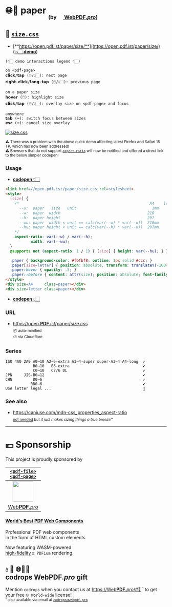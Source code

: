 # 🌐📄 paper <sub><sub><sub>(by [<img src="https://webpdf.pro/.svg" width="16"> Web**PDF**.*pro*](https://WebPDF.pro))</sub></sub></sub>

## 📏 [`size.css`](//open.pdf.ist/paper/size/)

* [**https://open.pdf.ist/paper/size/**](https://open.pdf.ist/paper/size/) ([👈🏻 **demo**](https://open.pdf.ist/paper/size/))

```
(👇🏻 demo interactions legend 👇🏻)

on <pdf-page>
𝗰𝗹𝗶𝗰𝗸/𝘁𝗮𝗽 (🖱️/👆🏻): next page
𝗿𝗶𝗴𝗵𝘁-𝗰𝗹𝗶𝗰𝗸/𝗹𝗼𝗻𝗴-𝘁𝗮𝗽 (🖱️/👆🏻): previous page

on a paper size
𝗵𝗼𝘃𝗲𝗿 (🖱️): highlight size
𝗰𝗹𝗶𝗰𝗸/𝘁𝗮𝗽 (🖱️/👆🏻): overlay size on <pdf-page> and focus

anywhere
𝘁𝗮𝗯 (⌨️): switch focus between sizes
𝗲𝘀𝗰 (⌨️): cancel size overlay
```

[![size.css](https://user-images.githubusercontent.com/27027/133064911-97187ace-5662-422a-a07e-79e15a7455b0.png)](//open.pdf.ist/paper/size/)

<sup>⚠️ There was a problem with the above quick demo affecting latest Firefox and Safari 15 TP, which has now been addressed!</sup><br>
<sup>⚠️ Browsers that do not support [`aspect-ratio`](https://caniuse.com/mdn-css_properties_aspect-ratio) will now be notified and offered a direct link to the below simpler codepen!</sup>


### Usage

* [**codepen** 👇🏻](//codepen.io/webpdf/pen/OJggOwa?editors=1000)

```HTML
<link href=//open.pdf.ist/paper/size.css rel=stylesheet>
<style>
  [size] {
    /*                                                         A4    letter
      --u:  paper   size   unit                                 1mm       1in
      --w:  paper  width                                      210         8.5
      --h:  paper height                                      297        11
      --wu: paper  width × unit == calc(var(--w) * var(--u))  210mm       8.5in
      --hu: paper height × unit == calc(var(--h) * var(--u))  297mm      11in
    */
    aspect-ratio: var(--w) / var(--h);
           width: var(--wu);
  }
  @supports not (aspect-ratio: 1 / 1) { [size] { height: var(--hu); } }  

  .paper { background-color: #fbfbf8; outline: 1px solid #ccc; }
  .paper[size=letter] { position: absolute; transform: translateY(-100%); }
  .paper:hover { opacity: .5; }
  .paper::before { content: attr(size); position: absolute; font-family: system-ui; }
</style>
<div size=A4     class=paper></div>
<div size=letter class=paper></div>
```

* [**codepen** 👆🏻](//codepen.io/webpdf/pen/OJggOwa?editors=1000)


### URL

* [https://<u>open</u>.**PDF**.*ist*/paper/size.css](https://open.pdf.ist/paper/size.css)<br><sub>📦 auto-minified<br>⛅ via Cloudflare</sub>


### Series

```
ISO 4A0 2A0 A0→10 A2→5-extra A3→4-super super-A3→4 A4-long  ✔️
            B0→10   B5-extra                                ✔️
            C0→10   C7/6 DL                                 ✔️
JPN     JIS-B0→12                                           ✔️
CHN         D0→6                                            ✔️
           RD0→6                                            ✔️
USA letter legal ...                                        🚧
```

### See also

* https://caniuse.com/mdn-css_properties_aspect-ratio<br><sub>[not needed](#usage) but *it just makes sizing things a true breeze*™</sub>


---

# 💴 Sponsorship

This project is proudly sponsored by

| [`<pdf-file>`<br>`<pdf-page>`](//WebPDF.pro) |
| :-: |
| [<img src="https://webpdf.pro/.svg" width="64">](//WebPDF.pro) |
| [Web**PDF**.*pro*](//WebPDF.pro) |

#### [World's Best PDF Web Components](https://WebPDF.pro)

Professional PDF web components<br>
in the form of HTML custom elements

Now featuring WASM-powered<br>
[high-fidelity](https://github.com/pdf-ist/WebPDF/discussions) `♊ PDFium` rendering.

## 💧 🚚 🌐📄🎁<br>codrops WebPDF.*pro* gift

Mention `codrops` when you contact us at [https://Web**PDF**.*pro*/#💬](https://WebPDF.pro/#💬) ¹ to get your free `🌐 World-wide` license!<br>
<sub>¹ also available via email at [`codrops@webpdf.pro`](mailto:codrops@webpdf.pro)</sub>
